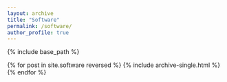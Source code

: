 ```yaml
---
layout: archive
title: "Software"
permalink: /software/
author_profile: true
---
```


{% include base_path %}

{% for post in site.software reversed %}
  {% include archive-single.html %}
{% endfor %} 